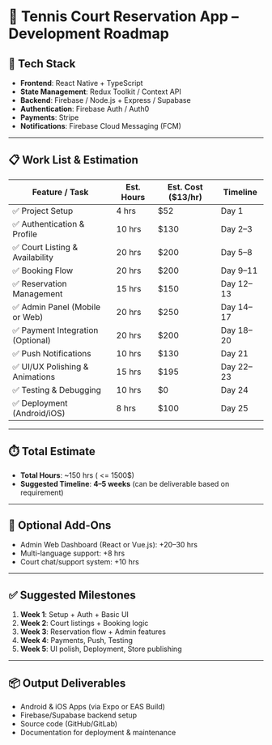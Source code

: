 # 🎾 Tennis Court Reservation App – Development Roadmap

## 🔧 Tech Stack

- **Frontend**: React Native + TypeScript
- **State Management**: Redux Toolkit / Context API
- **Backend**: Firebase / Node.js + Express / Supabase
- **Authentication**: Firebase Auth / Auth0
- **Payments**: Stripe
- **Notifications**: Firebase Cloud Messaging (FCM)

---

## 📋 Work List & Estimation

| Feature / Task                    | Est. Hours | Est. Cost ($13/hr) | Timeline   |
| --------------------------------- | ---------- | ------------------ | ---------- |
| ✅ Project Setup                  | 4 hrs      | $52                | Day 1      |
| ✅ Authentication & Profile       | 10 hrs     | $130               | Day 2–3   |
| ✅ Court Listing & Availability   | 20 hrs     | $200               | Day 5–8   |
| ✅ Booking Flow                   | 20 hrs     | $200               | Day 9–11  |
| ✅ Reservation Management         | 15 hrs     | $150               | Day 12–13 |
| ✅ Admin Panel (Mobile or Web)    | 20 hrs     | $250               | Day 14–17 |
| ✅ Payment Integration (Optional) | 20 hrs     | $200               | Day 18–20 |
| ✅ Push Notifications             | 10 hrs     | $130               | Day 21     |
| ✅ UI/UX Polishing & Animations   | 15 hrs     | $195               | Day 22–23 |
| ✅ Testing & Debugging            | 10 hrs     | $0                 | Day 24     |
| ✅ Deployment (Android/iOS)       | 8 hrs      | $100               | Day 25     |

---

## ⏱️ Total Estimate

- **Total Hours**: ~150 hrs ( <= 1500$)
- **Suggested Timeline**: **4–5 weeks** (can be deliverable based on requirement)

---

## 🧩 Optional Add-Ons

- Admin Web Dashboard (React or Vue.js): +20–30 hrs
- Multi-language support: +8 hrs
- Court chat/support system: +10 hrs

---

## ✅ Suggested Milestones

1. **Week 1**: Setup + Auth + Basic UI
2. **Week 2**: Court listings + Booking logic
3. **Week 3**: Reservation flow + Admin features
4. **Week 4**: Payments, Push, Testing
5. **Week 5**: UI polish, Deployment, Store publishing

---

## 📦 Output Deliverables

- Android & iOS Apps (via Expo or EAS Build)
- Firebase/Supabase backend setup
- Source code (GitHub/GitLab)
- Documentation for deployment & maintenance
